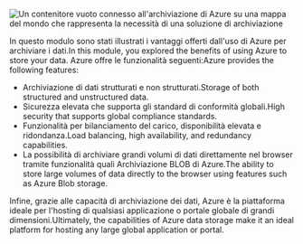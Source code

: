 ![Un contenitore vuoto connesso all'archiviazione di Azure su una mappa del mondo che rappresenta la necessità di una soluzione di archiviazione](../media/6-heading.png)

<span data-ttu-id="17958-102">In questo modulo sono stati illustrati i vantaggi offerti dall'uso di Azure per archiviare i dati.</span><span class="sxs-lookup"><span data-stu-id="17958-102">In this module, you explored the benefits of using Azure to store your data.</span></span> <span data-ttu-id="17958-103">Azure offre le funzionalità seguenti:</span><span class="sxs-lookup"><span data-stu-id="17958-103">Azure provides the following features:</span></span>

- <span data-ttu-id="17958-104">Archiviazione di dati strutturati e non strutturati.</span><span class="sxs-lookup"><span data-stu-id="17958-104">Storage of both structured and unstructured data.</span></span>
- <span data-ttu-id="17958-105">Sicurezza elevata che supporta gli standard di conformità globali.</span><span class="sxs-lookup"><span data-stu-id="17958-105">High security that supports global compliance standards.</span></span>
- <span data-ttu-id="17958-106">Funzionalità per bilanciamento del carico, disponibilità elevata e ridondanza.</span><span class="sxs-lookup"><span data-stu-id="17958-106">Load balancing, high availability, and redundancy capabilities.</span></span>
- <span data-ttu-id="17958-107">La possibilità di archiviare grandi volumi di dati direttamente nel browser tramite funzionalità quali Archiviazione BLOB di Azure.</span><span class="sxs-lookup"><span data-stu-id="17958-107">The ability to store large volumes of data directly to the browser using features such as Azure Blob storage.</span></span>

<span data-ttu-id="17958-108">Infine, grazie alle capacità di archiviazione dei dati, Azure è la piattaforma ideale per l'hosting di qualsiasi applicazione o portale globale di grandi dimensioni.</span><span class="sxs-lookup"><span data-stu-id="17958-108">Ultimately, the capabilities of Azure data storage make it an ideal platform for hosting any large global application or portal.</span></span>